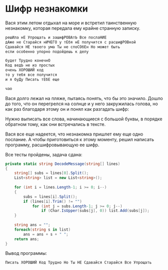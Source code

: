 # Шифр незнакомки

Вася этим летом отдыхал на море и встретил таинственную незнакомку, которая передала ему крайне странную записку.

```cs
решИла нЕ Упрощать и зашифРОВАтЬ Все послаНИЕ
дАже не Старайся нИЧЕГО у тЕбя нЕ получится с расшифРОВкой
Сдавайся НЕ твоего ума Ты не споСОбЕн Но может быть
если особенно упорно подойдешь к делу

будет Трудно конечнО
Код ведЬ не из простых
очень ХОРОШИЙ код
то у тебя все получится
и я буДу Писать тЕбЕ еще

чао
```

Вася долго лежал на пляже, пытаясь понять, что бы это значило. Дошло до того, что он перегрелся на солнце и у него закружилась голова, но как раз благодаря этому он и понял как разгадать шифр:

Нужно выписать все слова, начинающиеся с большой буквы, в порядке обратном тому, как они встречались в тексте.

Вася все еще надеется, что незнакомка пришлет ему еще одно послание. А чтобы приготовиться к этому моменту, решил написать программу, расшифровывающую ее шифр.

Все тесты пройдены, задача сдана:
```cs
private static string DecodeMessage(string[] lines)
{
	string[] subs = lines[0].Split();
	List<string> list = new List<string>();
	
	for (int i = lines.Length-1; i >= 0; i--)
	{
		subs = lines[i].Split();
		if (lines[i].Trim() != "")
			for (int j = subs.Length-1; j >= 0; j--)
				if (Char.IsUpper(subs[j], 0)) list.Add(subs[j]);
	}
	
	string ans = "";
	foreach(string s in list)
		ans = ans + s + " ";
	return ans;
}
```

Вывод программы:
```cs
Писать ХОРОШИЙ Код Трудно Но Ты НЕ Сдавайся Старайся Все Упрощать
```